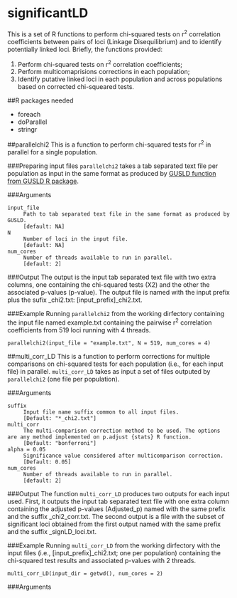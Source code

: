 # significantLD
This is a set of R functions to perform chi-squared tests on r<sup>2</sup> correlation coefficients between pairs of loci (Linkage Disequilibrium) and to identify potentially linked loci. Briefly, the functions provided:
1. Perform chi-squared tests on r<sup>2</sup> correlation coefficients;
2. Perform multicomaprisions corrections in each population;
3. Identify putative linked loci in each population and across populations based on corrected chi-squeared tests.

##R packages needed
- foreach
- doParallel
- stringr

##parallelchi2
This is a function to perform chi-squared tests for r<sup>2</sup> in parallel for a single population.

###Preparing input files
`parallelchi2` takes a tab separated text file per population as input in the same format as produced by [GUSLD function from GUSLD R package](https://github.com/AgResearch/GUS-LD).

###Arguments
~~~
input_file
     Path to tab separated text file in the same format as produced by GUSLD.
     [default: NA]
N
     Number of loci in the input file.
     [default: NA]
num_cores
     Number of threads available to run in parallel.
     [default: 2]
~~~

###Output
The output is the input tab separated text file with two extra columns, one containing the chi-squared tests (X2) and the other the associated p-values (p-value). The output file is named with the input prefix plus the sufix _chi2.txt: [input_prefix]_chi2.txt.

###Example
Running `parallelchi2` from the working dirfectory containing the input file named example.txt containing the pairwise r<sup>2</sup> correlation coefficients from 519 loci running with 4 threads.
~~~
parallelchi2(input_file = "example.txt", N = 519, num_cores = 4)
~~~

##multi_corr_LD
This is a function to perform corrections for multiple comparisons on chi-squared tests for each population (i.e., for each input file) in parallel. `multi_corr_LD` takes as input a set of files outputed by `parallelchi2` (one file per population).

###Arguments
~~~
suffix
     Input file name suffix common to all input files.
     [Default: "*_chi2.txt"]
multi_corr
     The multi-comparison correction method to be used. The options are any method implemented on p.adjust {stats} R function.
     [Default: "bonferroni"]
alpha = 0.05
     Significance value considered after multicomparison correction.
     [Default: 0.05]
num_cores
     Number of threads available to run in parallel.
     [default: 2]
~~~

###Output
The function `multi_corr_LD` produces two outputs for each input used. First, it outputs the input tab separated text file with one extra column containing the adjusted p-values (Adjusted_p) named with the same prefix and the suffix _chi2_corr.txt. The second output is a file with the subset of significant loci obtained from the first output named with the same prefix and the suffix _signLD_loci.txt. 

###Example
Running `multi_corr_LD` from the working dirfectory with the input files (i.e., [input_prefix]_chi2.txt; one per population) containing the chi-squared test results and associated p-values with 2 threads.
~~~
multi_corr_LD(input_dir = getwd(), num_cores = 2)
~~~

###Arguments
